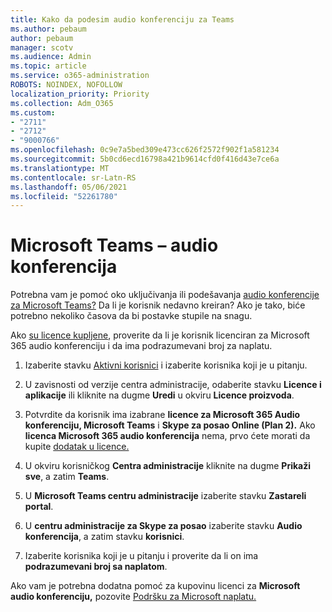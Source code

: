 ```yaml
---
title: Kako da podesim audio konferenciju za Teams
ms.author: pebaum
author: pebaum
manager: scotv
ms.audience: Admin
ms.topic: article
ms.service: o365-administration
ROBOTS: NOINDEX, NOFOLLOW
localization_priority: Priority
ms.collection: Adm_O365
ms.custom:
- "2711"
- "2712"
- "9000766"
ms.openlocfilehash: 0c9e7a5bed309e473cc626f2572f902f1a581234
ms.sourcegitcommit: 5b0cd6ecd16798a421b9614cfd0f416d43e7ce6a
ms.translationtype: MT
ms.contentlocale: sr-Latn-RS
ms.lasthandoff: 05/06/2021
ms.locfileid: "52261780"
---
```

# <a name="microsoft-teams--audio-conferencing"></a>Microsoft Teams – audio konferencija

Potrebna vam je pomoć oko uključivanja ili podešavanja [audio konferencije za Microsoft Teams?](https://docs.microsoft.com/microsoftteams/set-up-audio-conferencing-in-teams)  Da li je korisnik nedavno kreiran? Ako je tako, biće potrebno nekoliko časova da bi postavke stupile na snagu.

Ako [su licence kupljene](https://docs.microsoft.com/microsoftteams/set-up-audio-conferencing-in-teams#step-2-get-and-assign-licenses), proverite da li je korisnik licenciran za Microsoft 365 audio konferenciju i da ima podrazumevani broj za naplatu.

1. Izaberite stavku [Aktivni korisnici](https://admin.microsoft.com/Adminportal/Home?source=applauncher#/users) i izaberite korisnika koji je u pitanju.

2. U zavisnosti od verzije centra administracije, odaberite stavku **Licence i aplikacije** ili kliknite na dugme **Uredi** u okviru **Licence proizvoda**.

3. Potvrdite da korisnik ima izabrane **licence za Microsoft 365 Audio konferenciju, Microsoft Teams** i **Skype za posao Online (Plan 2).** Ako **licenca Microsoft 365 audio konferencija** nema, prvo ćete morati da kupite [dodatak u licence.](https://docs.microsoft.com/microsoftteams/teams-add-on-licensing/microsoft-teams-add-on-licensing?tabs=small-business)

4. U okviru korisničkog **Centra administracije** kliknite na dugme **Prikaži sve**, a zatim **Teams**.

5. U **Microsoft Teams centru administracije** izaberite stavku **Zastareli portal**.

6. U **centru administracije za Skype za posao** izaberite stavku **Audio konferencija**, a zatim stavku **korisnici**.

7. Izaberite korisnika koji je u pitanju i proverite da li on ima **podrazumevani broj sa naplatom**.

Ako vam je potrebna dodatna pomoć za kupovinu licenci za **Microsoft audio konferenciju,** pozovite [Podršku za Microsoft naplatu.](/microsoft-365/admin/contact-support-for-business-products?view=o365-worldwide#phone-support)
